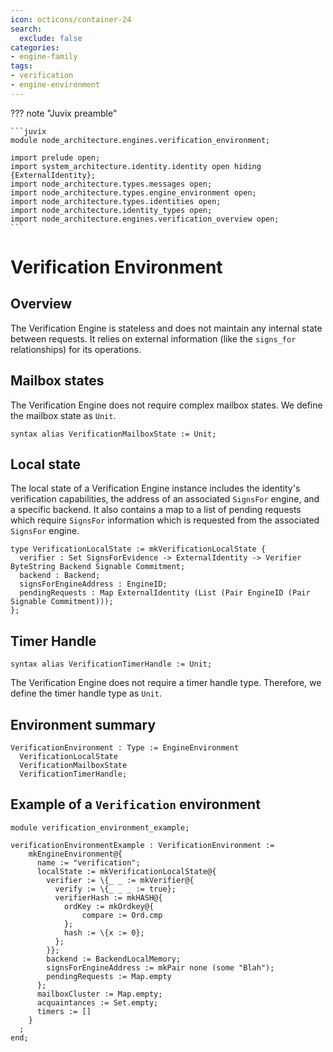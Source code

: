 ```yaml
---
icon: octicons/container-24
search:
  exclude: false
categories:
- engine-family
tags:
- verification
- engine-environment
---
```


??? note "Juvix preamble"

    ```juvix
    module node_architecture.engines.verification_environment;

    import prelude open;
    import system_architecture.identity.identity open hiding {ExternalIdentity};
    import node_architecture.types.messages open;
    import node_architecture.types.engine_environment open;
    import node_architecture.types.identities open;
    import node_architecture.identity_types open;
    import node_architecture.engines.verification_overview open;
    ```

# Verification Environment

## Overview

The Verification Engine is stateless and does not maintain any internal state between requests. It relies on external information (like the `signs_for` relationships) for its operations.

## Mailbox states

The Verification Engine does not require complex mailbox states. We define the mailbox state as `Unit`.

```juvix
syntax alias VerificationMailboxState := Unit;
```

## Local state

The local state of a Verification Engine instance includes the identity's verification capabilities, the address of an associated `SignsFor` engine, and a specific backend. It also contains a map to a list of pending requests which require `SignsFor` information which is requested from the associated `SignsFor` engine.

```juvix
type VerificationLocalState := mkVerificationLocalState {
  verifier : Set SignsForEvidence -> ExternalIdentity -> Verifier ByteString Backend Signable Commitment;
  backend : Backend;
  signsForEngineAddress : EngineID;
  pendingRequests : Map ExternalIdentity (List (Pair EngineID (Pair Signable Commitment)));
};
```

## Timer Handle

```juvix
syntax alias VerificationTimerHandle := Unit;
```

The Verification Engine does not require a timer handle type. Therefore, we define the timer handle type as `Unit`.

## Environment summary

```juvix
VerificationEnvironment : Type := EngineEnvironment
  VerificationLocalState
  VerificationMailboxState
  VerificationTimerHandle;
```

## Example of a `Verification` environment

```juvix extract-module-statements
module verification_environment_example;

verificationEnvironmentExample : VerificationEnvironment :=
    mkEngineEnvironment@{
      name := "verification";
      localState := mkVerificationLocalState@{
        verifier := \{_ _ := mkVerifier@{
          verify := \{_ _ _ := true};
          verifierHash := mkHASH@{
            ordKey := mkOrdkey@{
                compare := Ord.cmp
            };
            hash := \{x := 0};
          };
        }};
        backend := BackendLocalMemory;
        signsForEngineAddress := mkPair none (some "Blah");
        pendingRequests := Map.empty
      };
      mailboxCluster := Map.empty;
      acquaintances := Set.empty;
      timers := []
    }
  ;
end;
```
